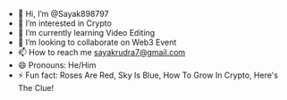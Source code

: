 - 👋 Hi, I’m @Sayak898797
- 👀 I’m interested in Crypto
- 🌱 I’m currently learning Video Editing
- 💞️ I’m looking to collaborate on Web3 Event
- 📫 How to reach me sayakrudra7@gmail.com
- 😄 Pronouns: He/Him
- ⚡ Fun fact: Roses Are Red, Sky Is Blue, How To Grow In Crypto, Here's The Clue!

<!---
Sayak898797/Sayak898797 is a ✨ special ✨ repository because its `README.md` (this file) appears on your GitHub profile.
You can click the Preview link to take a look at your changes.
--->
